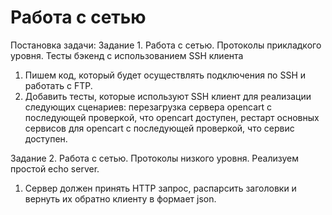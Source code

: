 # Работа с сетью

Постановка задачи:
Задание 1. Работа с сетью. Протоколы прикладкого уровня. Тесты бэкенд с использованием SSH клиента
1) Пишем код, который будет осуществлять подключения по SSH и работать с FTP.
2) Добавить тесты, которые используют SSH клиент для реализации следующих сценариев: перезагрузка сервера opencart с последующей проверкой, что opencart доступен, рестарт основных сервисов для opencart с последующей проверкой, что сервис доступен.

Задание 2. Работа с сетью. Протоколы низкого уровня. Реализуем простой echo server.
1) Сервер должен принять HTTP запрос, распарсить заголовки и вернуть их обратно клиенту в формает json.
